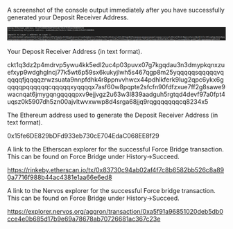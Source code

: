 A screenshot of the console output immediately after you have successfully generated your Deposit Receiver Address.

![](1.png)

Your Deposit Receiver Address (in text format).

ckt1q3dz2p4mdrvp5ywu4kk5edl2uc4p03puvx07g7kgqdau3n3dmypkqnxzuefxyp9wdghglncj77k5wt6p59sx6kukyjlwh5s467qgp8m25yqqqqqsqqqqqvqqqqqfjqqqqzrwzsuata9nnpfdhk4r8ppnvvhwcx44pdhlkferk9lug2qpc6ykx6gqqqqpqqqqqqcqqqqqxyqqqqx7asf60w8pqpte2sfcfn90fdfzxue7ff2g8sawe9wacnqat6jmygqngqqqqpxv9ejjvgz2u63w3l839aadguh5rgtqd4devf97a0fpt4uqsz0k5907dh5zn00ajvltwvxwwp8d4srga68jjq9rqgqqqqqqcq8234x5

The Ethereum address used to generate the Deposit Receiver Address (in text format).

0x15fe6DE829bDFd933eb730cE704EdaC068EE8f29

A link to the Etherscan explorer for the successful Force Bridge transaction. This can be found on Force Bridge under History→Succeed.

https://rinkeby.etherscan.io/tx/0x83730c94ab02af4f7c8b6582bb526c8a890a7716f988b44ac4381e1aa66e6ed8

A link to the Nervos explorer for the successful Force bridge transaction. This can be found on Force Bridge under History→Succeed.

https://explorer.nervos.org/aggron/transaction/0xa5f91a96851020deb5db0cce4e0b685d17b9e69a78678ab70726681ac367c23e